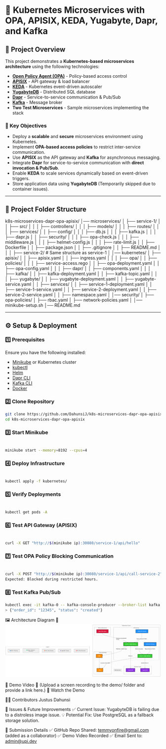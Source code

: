 # **🚀 Kubernetes Microservices with OPA, APISIX, KEDA, Yugabyte, Dapr, and Kafka**

## **📌 Project Overview**
This project demonstrates a **Kubernetes-based microservices architecture** using the following technologies:

- **[Open Policy Agent (OPA)](https://www.openpolicyagent.org/)** - Policy-based access control
- **[APISIX](https://apisix.apache.org/)** - API gateway & load balancer
- **[KEDA](https://keda.sh/)** - Kubernetes event-driven autoscaler
- **[YugabyteDB](https://www.yugabyte.com/)** - Distributed SQL database
- **[Dapr](https://dapr.io/)** - Service-to-service communication & Pub/Sub
- **[Kafka](https://kafka.apache.org/)** - Message broker
- **Two Test Microservices** - Sample microservices implementing the stack

### **🎯 Key Objectives**
- Deploy a **scalable** and **secure** microservices environment using Kubernetes.
- Implement **OPA-based access policies** to restrict inter-service communication.
- Use **APISIX** as the API gateway and **Kafka** for asynchronous messaging.
- Integrate **Dapr** for service-to-service communication with **direct invocation & Pub/Sub**.
- Enable **KEDA** to scale services dynamically based on event-driven triggers.
- Store application data using **YugabyteDB** (Temporarily skipped due to container issues).

---

## **📂 Project Folder Structure**

k8s-microservices-dapr-opa-apisix/
│── microservices/
│   ├── service-1/
│   │   ├── src/
│   │   │   ├── controllers/
│   │   │   ├── models/
│   │   │   ├── routes/
│   │   │   ├── services/
│   │   ├── config/
│   │   │   ├── db.js
│   │   │   ├── kafka.js
│   │   │   ├── dapr.js
│   │   ├── security/
│   │   │   ├── opa-check.js
│   │   │   ├── middleware.js
│   │   │   ├── helmet-config.js
│   │   │   ├── rate-limit.js
│   │   ├── Dockerfile
│   │   ├── package.json
│   │   ├── .gitignore
│   │   ├── README.md
│   │
│   ├── service-2/  # Same structure as service-1
│
│── kubernetes/
│   ├── apisix/
│   │   ├── apisix.yaml
│   │   ├── ingress.yaml
│   │
│   ├── opa/
│   │   ├── policies/
│   │   │   ├── service-access.rego
│   │   ├── opa-deployment.yaml
│   │   ├── opa-config.yaml
│   │
│   ├── dapr/
│   │   ├── components.yaml
│   │
│   ├── kafka/
│   │   ├── kafka-deployment.yaml
│   │   ├── kafka-topic.yaml
│   │
│   ├── yugabyte/
│   │   ├── yugabyte-deployment.yaml
│   │   ├── yugabyte-service.yaml
│
│   ├── services/
│   │   ├── service-1-deployment.yaml
│   │   ├── service-1-service.yaml
│   │   ├── service-2-deployment.yaml
│   │   ├── service-2-service.yaml
│
│   ├── namespace.yaml
│
│── security/
│   ├── opa-policies/
│   ├── rbac.yaml
│   ├── network-policies.yaml
│
│── minikube-setup.sh
│── README.md





---

## **⚙️ Setup & Deployment**
### **1️⃣ Prerequisites**
Ensure you have the following installed:
- [Minikube](https://minikube.sigs.k8s.io/docs/start/) or Kubernetes cluster  
- [kubectl](https://kubernetes.io/docs/tasks/tools/install-kubectl/)  
- [Helm](https://helm.sh/docs/intro/install/)  
- [Dapr CLI](https://docs.dapr.io/getting-started/install-dapr-cli/)  
- [Kafka CLI](https://kafka.apache.org/quickstart)  
- [Docker](https://docs.docker.com/get-docker/)  

### **2️⃣ Clone Repository**
```sh
git clone https://github.com/DahunsiJ/k8s-microservices-dapr-opa-apisix.git
cd k8s-microservices-dapr-opa-apisix
```

### **3️⃣ Start Minikube**
```sh

minikube start --memory=8192 --cpus=4
```

### **4️⃣ Deploy Infrastructure**
```sh

kubectl apply -f kubernetes/
```

### **5️⃣ Verify Deployments**
```sh

kubectl get pods -A
```

### **6️⃣ Test API Gateway (APISIX)**
```sh

curl -X GET "http://$(minikube ip):30080/service-1/api/hello"
```

### **7️⃣ Test OPA Policy Blocking Communication**
```sh

curl -X POST "http://$(minikube ip):30080/service-1/api/call-service-2"
Expected: Blocked during restricted hours.
```

### **8️⃣ Test Kafka Pub/Sub**
```sh
kubectl exec -it kafka-0 -- kafka-console-producer --broker-list kafka:9092 --topic orders
> {"order_id": "12345", "status": "created"}
```



🖼 Architecture Diagram
📌 **![Architecture Diagram](./Architecture_Diagram_k8s-microservices-dapr-opa-apisix.drawio.png)**


🎥 Demo Video
📌 (Upload a screen recording to the demo/ folder and provide a link here.)
🔗 Watch the Demo

👨‍💻 Contributors
Justus Dahunsi

📌 Issues & Future Improvements
✅ Current Issue: YugabyteDB is failing due to a distroless image issue.
💡 Potential Fix: Use PostgreSQL as a fallback storage solution.

📧 Submission Details
✅ GitHub Repo Shared: temmyonfire@gmail.com (added as a collaborator)
✅ Demo Video Recorded
✅ Email Sent to: admin@upi.dev